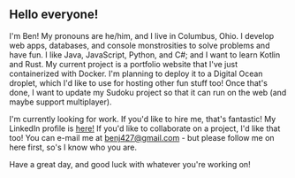 ## Hello everyone! 
I'm Ben! My pronouns are he/him, and I live in Columbus, Ohio. I develop web apps, databases, and console monstrosities to solve problems and have fun. I like Java, JavaScript, Python, and C#; and I want to learn Kotlin and Rust. 
My current project is a portfolio website that I've just containerized with Docker. I'm planning to deploy it to a Digital Ocean droplet, which I'd like to use for hosting other fun stuff too! 
Once that's done, I want to update my Sudoku project so that it can run on the web (and maybe support multiplayer). 

I'm currently looking for work. If you'd like to hire me, that's fantastic! My LinkedIn profile is [here!](https://www.linkedin.com/in/benjerke614/)
If you'd like to collaborate on a project, I'd like that too! You can e-mail me at benj427@gmail.com - but please follow me on here first, so's I know who you are. 

Have a great day, and good luck with whatever you're working on! 

<!--
**BenJerke/BenJerke** is a ✨ _special_ ✨ repository because its `README.md` (this file) appears on your GitHub profile.

Here are some ideas to get you started:

- 🔭 I’m currently working on ...
- 🌱 I’m currently learning ...
- 👯 I’m looking to collaborate on ...
- 🤔 I’m looking for help with ...
- 💬 Ask me about ...
- 📫 How to reach me: ...
- 😄 Pronouns: ...
- ⚡ Fun fact: ...
-->
